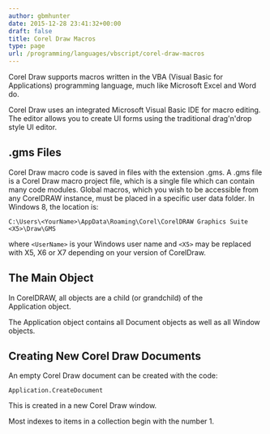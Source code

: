 ```yaml
---
author: gbmhunter
date: 2015-12-28 23:41:32+00:00
draft: false
title: Corel Draw Macros
type: page
url: /programming/languages/vbscript/corel-draw-macros
---
```


Corel Draw supports macros written in the VBA (Visual Basic for Applications) programming language, much like Microsoft Excel and Word do.

Corel Draw uses an integrated Microsoft Visual Basic IDE for macro editing. The editor allows you to create UI forms using the traditional drag'n'drop style UI editor.

## .gms Files

Corel Draw macro code is saved in files with the extension .gms. A .gms file is a Corel Draw macro project file, which is a single file which can contain many code modules. Global macros, which you wish to be accessible from any CorelDRAW instance, must be placed in a specific user data folder. In Windows 8, the location is:
    
    C:\Users\<YourName>\AppData\Roaming\Corel\CorelDRAW Graphics Suite <X5>\Draw\GMS

where `<UserName>` is your Windows user name and `<X5>` may be replaced with X5, X6 or X7 depending on your version of CorelDraw.

## The Main Object

In CorelDRAW, all objects are a child (or grandchild) of the Application object.

The Application object contains all Document objects as well as all Window objects.

## Creating New Corel Draw Documents

An empty Corel Draw document can be created with the code:

`Application.CreateDocument`

This is created in a new Corel Draw window.

Most indexes to items in a collection begin with the number 1.
